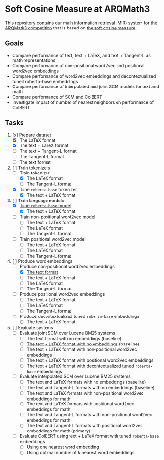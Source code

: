 # Soft Cosine Measure at ARQMath3

This repository contains our math information retrieval (MIR) system for
[the ARQMath3 competition][1] that is based on [the soft cosine measure][2].

 [1]: https://www.cs.rit.edu/~dprl/ARQMath/
 [2]: https://radimrehurek.com/gensim/auto_examples/tutorials/run_scm.html

## Goals

- Compare performance of text, text + LaTeX, and text + Tangent-L as math representations
- Compare performance of non-positional word2vec and positional word2vec embeddings
- Compare performance of word2vec embeddings and decontextualized tuned roberta-base embeddings
- Compare performance of interpolated and joint SCM models for text and math
- Compare performance of SCM and ColBERT
- Investigate impact of number of nearest neighbors on performance of ColBERT

## Tasks

1. [x] [Prepare dataset][3]
    - [x] The LaTeX format
    - [x] The text + LaTeX format
    - [ ] The text + Tangent-L format
    - [ ] The Tangent-L format
    - [ ] The text format
2. [ ] [Train tokenizers][6]
    - [ ] Train tokenizer
        - [x] The LaTeX format
        - [ ] The Tangent-L format
    - [x] Tune `roberta-base` tokenizer
        - [x] The text + LaTeX format
3. [ ] Train language models
    - [x] [Tune `roberta-base` model][7]
        - [x] The text + LaTeX format
    - [ ] Train non-positional word2vec model
        - [ ] The text + LaTeX format
        - [ ] The LaTeX format
        - [ ] The Tangent-L format
    - [ ] Train positional word2vec model
        - [ ] The text + LaTeX format
        - [ ] The LaTeX format
        - [ ] The Tangent-L format
4. [ ] Produce word embeddings
    - [ ] Produce non-positional word2vec embeddings
        - [x] [The text format][5]
        - [ ] The text + LaTeX format
        - [ ] The LaTeX format
        - [ ] The Tangent-L format
    - [ ] Produce positional word2vec embeddings
        - [ ] The text + LaTeX format
        - [ ] The LaTeX format
        - [ ] The Tangent-L format
    - [ ] Produce decontextualized tuned `roberta-base` embeddings
        - [ ] The text + LaTeX format
5. [ ] Evaluate systems
    - [ ] Evaluate joint SCM over Lucene BM25 systems
        - [ ] The text format with no embeddings (baseline)
        - [ ] [The text + LaTeX format with no embeddings][4] (baseline)
        - [ ] The text + LaTeX format with non-positional word2vec embeddings
        - [ ] The text + LaTeX format with positional word2vec embeddings
        - [ ] The text + LaTeX format with decontextualized tuned `roberta-base` embeddings
    - [ ] Evaluate interpolated SCM over Lucene BM25 systems
        - [ ] The text and LaTeX formats with no embeddings (baseline)
        - [ ] The text and Tangent-L formats with no embeddings (baseline)
        - [ ] The text and LaTeX formats with non-positional word2vec embeddings for math
        - [ ] The text and LaTeX formats with positional word2vec embeddings for math
        - [ ] The text and Tangent-L formats with non-positional word2vec embeddings for math
        - [ ] The text and Tangent-L formats with positional word2vec embeddings for math (primary)
    - [ ] Evaluate ColBERT using text + LaTeX format with tuned `roberta-base` embeddings
        - [ ] Using one nearest word embedding
        - [ ] Using optimal number of k nearest word embeddings

 [3]: 01-prepare-dataset.ipynb
 [4]: https://colab.research.google.com/drive/1sc-JuE5SuU-vDZhqwWwPmFlxmEjReEN3
 [5]: https://fasttext.cc/docs/en/crawl-vectors.html
 [6]: 02-train-tokenizers.ipynb
 [7]: 03-finetune-roberta.ipynb
